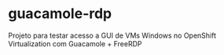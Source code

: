 # guacamole-rdp
Projeto para testar acesso a GUI de VMs Windows no OpenShift Virtualization com Guacamole + FreeRDP
